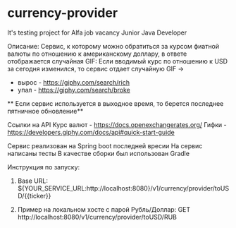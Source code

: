 # currency-provider
It's testing project for Alfa job vacancy Junior Java Developer

Описание:
Сервис, к которому можно обратиться за курсом фиатной валюты по отношению к американскому доллару, в ответе отображается случайная GIF:
Если вводимый курс по отношению к USD за сегодня изменился, то сервис отдает случайную GIF ->
* вырос - https://giphy.com/search/rich
* упал  - https://giphy.com/search/broke

** Если сервис используется в выходное время, то берется последнее пятничное обновление**

Ссылки на API
Курс валют - https://docs.openexchangerates.org/
Гифки - https://developers.giphy.com/docs/api#quick-start-guide

Сервис реализован на Spring boot последней вресии
На сервис написаны тесты
В качестве сборки был использован Gradle

Инструкция по запуску: 

1. Base URL: ${YOUR_SERVICE_URL:http://localhost:8080}/v1/currency/provider/toUSD/{{ticker}}

2. Пример на локальном хосте с парой Рубль/Доллар: GET http://localhost:8080/v1/currency/provider/toUSD/RUB
